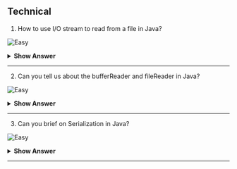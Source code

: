 ## Technical

1. How to use I/O stream to read from a file in Java? 

![Easy](https://github.com/revaturelabs/interviewquestions/blob/dev/InterviewSpecificQuestions/ComplexityTags/simple%20(2).svg)

<details> <summary> <b> Show Answer </b> </summary>
<blockquote>

To use I/O stream to read from a file in Java, you can follow these steps:

- Create a File object that represents the file you want to read.
- Create a FileInputStream object by passing the File object to its constructor.
- Create a BufferedInputStream object by passing the FileInputStream object to its constructor.
- Create a byte array with a suitable size to store the contents of the file.
- Use the read() method of the BufferedInputStream object to read the contents of the file into the byte array.
- Close the BufferedInputStream object and the FileInputStream object.

Here's an example code snippet that demonstrates how to read the contents of a file using I/O stream:

```Java
File file = new File("example.txt");
FileInputStream fis = new FileInputStream(file);
BufferedInputStream bis = new BufferedInputStream(fis);
byte[] buffer = new byte[1024];
int bytesRead = 0;
while ((bytesRead = bis.read(buffer)) != -1) {
    // process the contents of the buffer
}
bis.close();
fis.close();
```

</blockquote>

</details>

---

2. Can you tell us about the bufferReader and fileReader in Java? 

![Easy](https://github.com/revaturelabs/interviewquestions/blob/dev/InterviewSpecificQuestions/ComplexityTags/simple%20(2).svg)

<details> <summary> <b> Show Answer </b> </summary>
<blockquote>

In Java, BufferedReader and FileReader are commonly used for reading files. FileReader is used to read character files, while BufferedReader is used to read larger files more efficiently by buffering the input.

*FileReader*: This class reads a file one character at a time. It is a subclass of InputStreamReader, which reads bytes and converts them into characters using a specified character encoding. FileReader is easy to use, but it is not very efficient when reading large files.

*BufferedReader*: This class reads a file line by line, using a buffer to improve performance. It reads a chunk of characters from the file into a buffer and then returns one line at a time. BufferedReader is more efficient than FileReader for reading large files.

</blockquote>

</details>

---

3. Can you brief on Serialization in Java?

![Easy](https://github.com/revaturelabs/interviewquestions/blob/dev/InterviewSpecificQuestions/ComplexityTags/simple%20(2).svg)

<details> <summary> <b> Show Answer </b> </summary>
<blockquote>

Serialization in Java is the process of converting an object into a byte stream that can be persisted into a file, transferred over a network, or stored in a database. Deserialization is the reverse process of converting the byte stream back into an object.

The Serializable interface is used to mark a class as serializable, and the ObjectOutputStream and ObjectInputStream classes are used for serialization and deserialization respectively. During serialization, all non-transient fields of the object are written to the byte stream, which can then be used to reconstruct the object during deserialization.

</blockquote>

</details>

---

